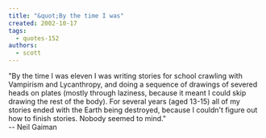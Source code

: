 ```yaml
---
title: "&quot;By the time I was"
created: 2002-10-17
tags: 
  - quotes-152
authors: 
  - scott
---
```


"By the time I was eleven I was writing stories for school crawling with Vampirism and Lycanthropy, and doing a sequence of drawings of severed heads on plates (mostly through laziness, because it meant I could skip drawing the rest of the body). For several years (aged 13-15) all of my stories ended with the Earth being destroyed, because I couldn't figure out how to finish stories. Nobody seemed to mind."  
\-- Neil Gaiman
